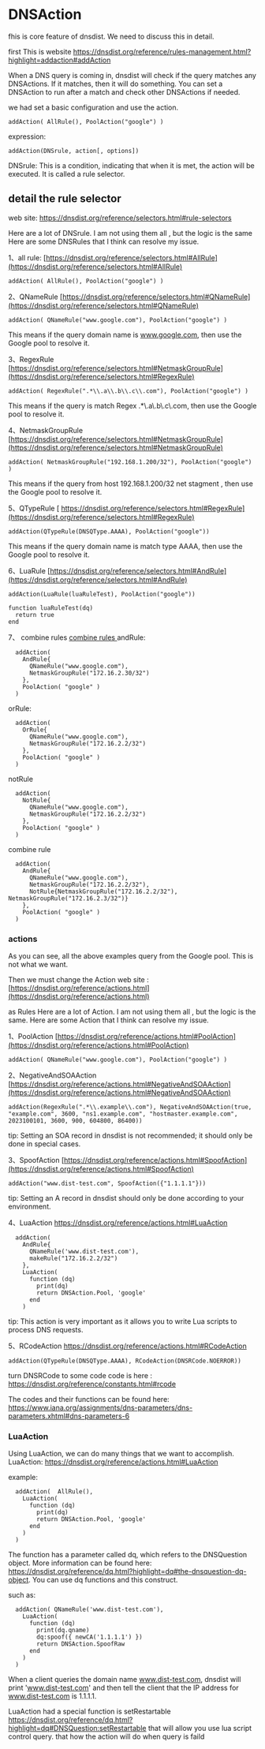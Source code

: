 # DNSAction
fhis is core feature of dnsdist. We need to discuss this in detail.

first This is website
https://dnsdist.org/reference/rules-management.html?highlight=addaction#addAction

When a DNS query is coming in, dnsdist will check if the query matches any DNSActions. If it matches, then it will do something. 
You can set a DNSAction to run after a match and check other DNSActions if needed.

we had set a basic configuration and use the action.
```
addAction( AllRule(), PoolAction("google") )
```

expression:
```
addAction(DNSrule, action[, options])
```
DNSrule: This is a condition, indicating that when it is met, the action will be executed. It is called a rule selector.

## detail the rule selector
web site: https://dnsdist.org/reference/selectors.html#rule-selectors

Here are a lot of DNSrule. I am not using them all , but the logic is the same
Here are some DNSRules that I think can resolve my issue.


1、all rule: [https://dnsdist.org/reference/selectors.html#AllRule](https://dnsdist.org/reference/selectors.html#AllRule)
```
addAction( AllRule(), PoolAction("google") )
```

2、QNameRule [https://dnsdist.org/reference/selectors.html#QNameRule](https://dnsdist.org/reference/selectors.html#QNameRule)
```
addAction( QNameRule("www.google.com"), PoolAction("google") )
```
This means if the query domain name is www.google.com, then use the Google pool to resolve it.

3、RegexRule [https://dnsdist.org/reference/selectors.html#NetmaskGroupRule](https://dnsdist.org/reference/selectors.html#RegexRule)
```
addAction( RegexRule(".*\\.a\\.b\\.c\\.com"), PoolAction("google") )
```
This means if the query is match  Regex .*\\.a\\.b\\.c\\.com, then use the Google pool to resolve it.

4、NetmaskGroupRule  [https://dnsdist.org/reference/selectors.html#NetmaskGroupRule](https://dnsdist.org/reference/selectors.html#NetmaskGroupRule)
```
addAction( NetmaskGroupRule("192.168.1.200/32"), PoolAction("google") )
```
This means if the query from host 192.168.1.200/32 net stagment , then use the Google pool to resolve it.

5、QTypeRule [ https://dnsdist.org/reference/selectors.html#RegexRule](https://dnsdist.org/reference/selectors.html#RegexRule)
```
addAction(QTypeRule(DNSQType.AAAA), PoolAction("google"))
```
This means if the query domain name is match type AAAA, then use the Google pool to resolve it.


6、LuaRule [https://dnsdist.org/reference/selectors.html#AndRule](https://dnsdist.org/reference/selectors.html#AndRule)
```
addAction(LuaRule(luaRuleTest), PoolAction("google"))

function luaRuleTest(dq)
  return true
end
```

7、 combine rules  [combine rules ](https://dnsdist.org/reference/selectors.html#combining-rules)
andRule:
```
  addAction(
    AndRule{
      QNameRule("www.google.com"),
      NetmaskGroupRule("172.16.2.30/32")
    },
    PoolAction( "google" )
  )
```

orRule:
```
  addAction(
    OrRule{
      QNameRule("www.google.com"),
      NetmaskGroupRule("172.16.2.2/32")
    },
    PoolAction( "google" )
  )
```

notRule
```
  addAction(
    NotRule{
      QNameRule("www.google.com"),
      NetmaskGroupRule("172.16.2.2/32")
    },
    PoolAction( "google" )
  )
```

combine rule
```
  addAction(
    AndRule{
      QNameRule("www.google.com"),
      NetmaskGroupRule("172.16.2.2/32"),
      NotRule{NetmaskGroupRule("172.16.2.2/32"), NetmaskGroupRule("172.16.2.3/32")}
    },
    PoolAction( "google" )
  )
```

### actions
As you can see, all the above examples query from the Google pool. This is not what we want.

Then we must change the Action
web site : [https://dnsdist.org/reference/actions.html](https://dnsdist.org/reference/actions.html)

as Rules
Here are a lot of Action. I am not using them all , but the logic is the same.
Here are some Action that I think can resolve my issue.

1、PoolAction [https://dnsdist.org/reference/actions.html#PoolAction](https://dnsdist.org/reference/actions.html#PoolAction)
```
addAction( QNameRule("www.google.com"), PoolAction("google") )
```

2、NegativeAndSOAAction  [https://dnsdist.org/reference/actions.html#NegativeAndSOAAction](https://dnsdist.org/reference/actions.html#NegativeAndSOAAction)
```
addAction(RegexRule(".*\\.example\\.com"), NegativeAndSOAAction(true, "example.com", 3600, "ns1.example.com", "hostmaster.example.com", 2023100101, 3600, 900, 604800, 86400))
```
tip: Setting an SOA record in dnsdist is not recommended; it should only be done in special cases.


3、SpoofAction  [https://dnsdist.org/reference/actions.html#SpoofAction](https://dnsdist.org/reference/actions.html#SpoofAction)
```
addAction("www.dist-test.com", SpoofAction({"1.1.1.1"}))
```
tip: Setting an A record in dnsdist should only be done according to your environment.

4、LuaAction  https://dnsdist.org/reference/actions.html#LuaAction
```
  addAction(
    AndRule{
      QNameRule('www.dist-test.com'),
      makeRule("172.16.2.2/32")
    },
    LuaAction(
      function (dq)
        print(dq)
        return DNSAction.Pool, 'google'
      end
    )
```
tip: This action is very important as it allows you to write Lua scripts to process DNS requests.


5、RCodeAction https://dnsdist.org/reference/actions.html#RCodeAction
```
addAction(QTypeRule(DNSQType.AAAA), RCodeAction(DNSRCode.NOERROR))
```
turn DNSRCode to some code
code is here : https://dnsdist.org/reference/constants.html#rcode

The codes and their functions can be found here: 
https://www.iana.org/assignments/dns-parameters/dns-parameters.xhtml#dns-parameters-6


### LuaAction
Using LuaAction, we can do many things that we want to accomplish.
LuaAction: https://dnsdist.org/reference/actions.html#LuaAction

example:
```
  addAction(  AllRule(),
    LuaAction(
      function (dq)
        print(dq)
        return DNSAction.Pool, 'google'
      end
    )
  )
```
The function has a parameter called dq, which refers to the DNSQuestion object. More information can be found here: https://dnsdist.org/reference/dq.html?highlight=dq#the-dnsquestion-dq-object.
You can use dq functions and this construct.

such as:
```
  addAction( QNameRule('www.dist-test.com'),
    LuaAction(
      function (dq)
        print(dq.qname)
        dq:spoof({ newCA('1.1.1.1') })
        return DNSAction.SpoofRaw
      end
    )
  )
```
When a client queries the domain name www.dist-test.com, dnsdist will print 'www.dist-test.com' and then tell the client that the IP address for www.dist-test.com is 1.1.1.1.


LuaAction had a special function is
setRestartable  https://dnsdist.org/reference/dq.html?highlight=dq#DNSQuestion:setRestartable
that will allow you use lua script control query. that how the action will do when query is faild








